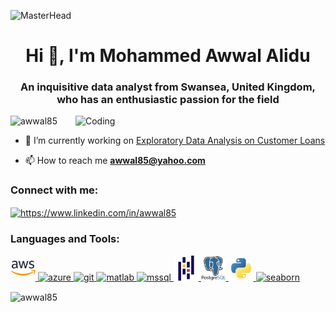 ![MasterHead](https://imgs.search.brave.com/U1L5jHVsTXr98qLdw-LMITLANdoT7tHB0A8j1IjzsDQ/rs:fit:860:0:0/g:ce/aHR0cHM6Ly90NC5m/dGNkbi5uZXQvanBn/LzA2LzExLzg0LzYz/LzM2MF9GXzYxMTg0/NjM1MF9DU1dzbVlE/VXRET1VWb1pKR1R4/MUYyeXZsTUlqMWpl/VS5qcGc)

<h1 align="center">Hi 👋, I'm Mohammed Awwal Alidu</h1>
<h3 align="center">An inquisitive data analyst from Swansea, United Kingdom, who has an enthusiastic passion for the field</h3>
<img align="right" alt="Coding" width="400" src="https://imgs.search.brave.com/qeFfD5ao3TjO-Iuf1IiACtOnyl9n6mMCIB7LOdnMQzo/rs:fit:860:0:0/g:ce/aHR0cHM6Ly9vdWNo/LWNkbjIuaWNvbnM4/LmNvbS83eEVJQ2hx/R3AwWTA4RU0xSFdp/WlRVWWU2aHUzZkxi/VUIwOGY0OXBSTnF3/L3JzOmZpdDozNjg6/MjkwL2N6TTZMeTlw/WTI5dWN6Z3UvYjNW/amFDMXdjbTlrTG1G/ei9jMlYwY3k5emRt/Y3ZOakk1L0x6WmpO/V0kzWW1VeExUUTQv/TWpJdE5HSmlNUzFp/TnpjeS9MVFJoTmpj/MU16VmpNREUxL05D/NXpkbWMucG5n"

<p align="left"> <img src="https://komarev.com/ghpvc/?username=awwal85&label=Profile%20views&color=0e75b6&style=flat" alt="awwal85" /> </p>

- 🔭 I’m currently working on [Exploratory Data Analysis on Customer Loans](https://github.com/awwal85/exploratory-data-analysis---customer-loans-in-finance228)

- 📫 How to reach me **awwal85@yahoo.com**

<h3 align="left">Connect with me:</h3>
<p align="left">
<a href="https://linkedin.com/in/https://www.linkedin.com/in/awwal85" target="blank"><img align="center" src="https://raw.githubusercontent.com/rahuldkjain/github-profile-readme-generator/master/src/images/icons/Social/linked-in-alt.svg" alt="https://www.linkedin.com/in/awwal85" height="30" width="40" /></a>
</p>

<h3 align="left">Languages and Tools:</h3>
<p align="left"> <a href="https://aws.amazon.com" target="_blank" rel="noreferrer"> <img src="https://raw.githubusercontent.com/devicons/devicon/master/icons/amazonwebservices/amazonwebservices-original-wordmark.svg" alt="aws" width="40" height="40"/> </a> <a href="https://azure.microsoft.com/en-in/" target="_blank" rel="noreferrer"> <img src="https://www.vectorlogo.zone/logos/microsoft_azure/microsoft_azure-icon.svg" alt="azure" width="40" height="40"/> </a> <a href="https://git-scm.com/" target="_blank" rel="noreferrer"> <img src="https://www.vectorlogo.zone/logos/git-scm/git-scm-icon.svg" alt="git" width="40" height="40"/> </a> <a href="https://www.mathworks.com/" target="_blank" rel="noreferrer"> <img src="https://upload.wikimedia.org/wikipedia/commons/2/21/Matlab_Logo.png" alt="matlab" width="40" height="40"/> </a> <a href="https://www.microsoft.com/en-us/sql-server" target="_blank" rel="noreferrer"> <img src="https://www.svgrepo.com/show/303229/microsoft-sql-server-logo.svg" alt="mssql" width="40" height="40"/> </a> <a href="https://pandas.pydata.org/" target="_blank" rel="noreferrer"> <img src="https://raw.githubusercontent.com/devicons/devicon/2ae2a900d2f041da66e950e4d48052658d850630/icons/pandas/pandas-original.svg" alt="pandas" width="40" height="40"/> </a> <a href="https://www.postgresql.org" target="_blank" rel="noreferrer"> <img src="https://raw.githubusercontent.com/devicons/devicon/master/icons/postgresql/postgresql-original-wordmark.svg" alt="postgresql" width="40" height="40"/> </a> <a href="https://www.python.org" target="_blank" rel="noreferrer"> <img src="https://raw.githubusercontent.com/devicons/devicon/master/icons/python/python-original.svg" alt="python" width="40" height="40"/> </a> <a href="https://seaborn.pydata.org/" target="_blank" rel="noreferrer"> <img src="https://seaborn.pydata.org/_images/logo-mark-lightbg.svg" alt="seaborn" width="40" height="40"/> </a> </p>

<p><img align="center" src="https://github-readme-stats.vercel.app/api/top-langs?username=awwal85&show_icons=true&locale=en&layout=compact" alt="awwal85" /></p>
